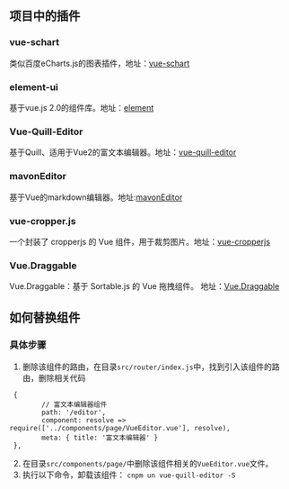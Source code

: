 ## 项目中的插件
### vue-schart
类似百度eCharts.js的图表插件，地址：[vue-schart](https://github.com/lin-xin/vue-schart,"vue-schart")
### element-ui
基于vue.js 2.0的组件库。地址：[element](http://element.eleme.io/#/zh-CN/component/layout,"element")
### Vue-Quill-Editor
基于Quill、适用于Vue2的富文本编辑器。地址：[vue-quill-editor](https://github.com/surmon-china/vue-quill-editor,"vue-quill-editor")
### mavonEditor
基于Vue的markdown编辑器。地址:[mavonEditor](https://github.com/hinesboy/mavonEditor,"mavonEditor")
### vue-cropper.js
一个封装了 cropperjs 的 Vue 组件，用于裁剪图片。地址：[vue-cropperjs](https://github.com/Agontuk/vue-cropperjs,"vue-cropperjs")
### Vue.Draggable
Vue.Draggable：基于 Sortable.js 的 Vue 拖拽组件。 地址：[Vue.Draggable](https://github.com/SortableJS/Vue.Draggable,"Vue.Draggable")

## 如何替换组件

### 具体步骤
1. 删除该组件的路由，在目录`src/router/index.js`中，找到引入该组件的路由，删除相关代码
``` 
 {
        // 富文本编辑器组件
        path: '/editor',
        component: resolve => require(['../components/page/VueEditor.vue'], resolve),
        meta: { title: '富文本编辑器' }
 },
```
 2. 在目录`src/components/page/`中删除该组件相关的`VueEditor.vue`文件。
 3. 执行以下命令，卸载该组件：
    `cnpm un vue-quill-editor -S`
